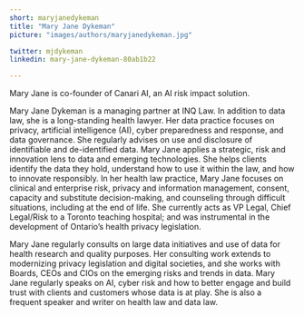 ```yaml
---
short: maryjanedykeman
title: "Mary Jane Dykeman"
picture: "images/authors/maryjanedykeman.jpg"

twitter: mjdykeman
linkedin: mary-jane-dykeman-80ab1b22

---
```


Mary Jane is co-founder of Canari AI, an AI risk impact solution.

Mary Jane Dykeman is a managing partner at INQ Law. In addition to data law, she is a long-standing health lawyer. Her data practice focuses on privacy, artificial intelligence (AI), cyber preparedness and response, and data governance. She regularly advises on use and disclosure of identifiable and de-identified data. Mary Jane applies a strategic, risk and innovation lens to data and emerging technologies. She helps clients identify the data they hold, understand how to use it within the law, and how to innovate responsibly. In her health law practice, Mary Jane focuses on clinical and enterprise risk, privacy and information management, consent, capacity and substitute decision-making, and counseling through difficult situations, including at the end of life. She currently acts as VP Legal, Chief Legal/Risk to a Toronto teaching hospital; and was instrumental in the development of Ontario’s health privacy legislation. 

Mary Jane regularly consults on large data initiatives and use of data for health research and quality purposes. Her consulting work extends to modernizing privacy legislation and digital societies, and she works with Boards, CEOs and CIOs on the emerging risks and trends in data. Mary Jane regularly speaks on AI, cyber risk and how to better engage and build trust with clients and customers whose data is at play. She is also a frequent speaker and writer on health law and data law.